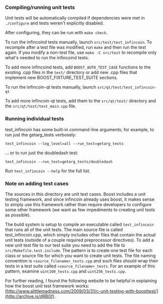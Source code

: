 ### Compiling/running unit tests

Unit tests will be automatically compiled if dependencies were met in `./configure`
and tests weren't explicitly disabled.

After configuring, they can be run with `make check`.

To run the infincoind tests manually, launch `src/test/test_infincoin`. To recompile
after a test file was modified, run `make` and then run the test again. If you
modify a non-test file, use `make -C src/test` to recompile only what's needed
to run the infincoind tests.

To add more infincoind tests, add `BOOST_AUTO_TEST_CASE` functions to the existing
.cpp files in the `test/` directory or add new .cpp files that
implement new BOOST_FIXTURE_TEST_SUITE sections.

To run the infincoin-qt tests manually, launch `src/qt/test/test_infincoin-qt`

To add more infincoin-qt tests, add them to the `src/qt/test/` directory and
the `src/qt/test/test_main.cpp` file.

### Running individual tests

test_infincoin has some built-in command-line arguments; for
example, to run just the getarg_tests verbosely:

    test_infincoin --log_level=all --run_test=getarg_tests

... or to run just the doubledash test:

    test_infincoin --run_test=getarg_tests/doubledash

Run `test_infincoin --help` for the full list.

### Note on adding test cases

The sources in this directory are unit test cases.  Boost includes a
unit testing framework, and since infincoin already uses boost, it makes
sense to simply use this framework rather than require developers to
configure some other framework (we want as few impediments to creating
unit tests as possible).

The build system is setup to compile an executable called `test_infincoin`
that runs all of the unit tests.  The main source file is called
test_infincoin.cpp, which simply includes other files that contain the
actual unit tests (outside of a couple required preprocessor
directives). To add a new unit test file to our test suite you need
to add the file to `src/Makefile.test.include`. The pattern is to
create one test file for each class or source file for which you want
to create unit tests.  The file naming convention is
`<source_filename>_tests.cpp` and such files should wrap their tests
in a test suite called `<source_filename>_tests`.  For an example of
this pattern, examine `uint160_tests.cpp` and `uint256_tests.cpp`.

For further reading, I found the following website to be helpful in
explaining how the boost unit test framework works:
[http://www.alittlemadness.com/2009/03/31/c-unit-testing-with-boosttest/](http://archive.is/dRBGf).
